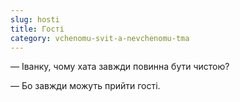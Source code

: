 ```yaml
---
slug: hosti
title: Гості
category: vchenomu-svit-a-nevchenomu-tma
---
```

— Іванку, чому хата завжди повинна бути чистою?

— Бо завжди можуть прийти гості.
